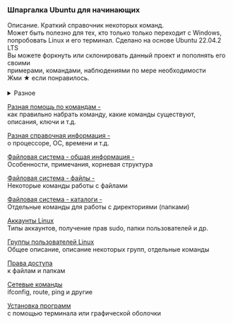 <h3> Шпаргалка Ubuntu для начинающих </h3>
Описание. Краткий справочник некоторых команд. <br>
Может быть полезно для тех, кто только только переходит с Windows, <br>
попробовать Linux и его терминал. Сделано на основе Ubuntu 22.04.2 LTS <br>
Вы можете форкнуть или склонировать данный проект и пополнять его своими <br> 
примерами, командами, наблюдениями по мере необходимости<br>
Жми ★ если понравилось. <br><br>


<details>
<summary>Разное</summary>

<b>Самый простой вызов терминала</b>  <br>
Кликаем правой кнопкой на рабочем столе и вызываем Терминал <br>
или нажимаем CTRL+ALT+T<br><br>

<b>Переключение в полностью текстовый режим</b>  <br>
CTRL(левый)+ALT(левый)+(от F1 до F6) <br>
Возврат обратно в графический режим - ALT+F2 <br><br>

<b>Обычное приглашение в терминале</b>  <br>
Может быть, к примеру, таким: <br>
`user1@ubuntu:~$ `<br>
где: <br>
user1 - текщий пользователь, с которым (под которым) вы работаете в системе <br>
ubuntu - название компьютера (хоста), на котором вы сейчас находитесь <br>
~ - означает, что вы находитесь в домашней папке home данного юзера  <br><br>

<b>clear</b> <br>
`user1@ubuntu:~$ clear` <br>
Моя любимая команда, очищает экран терминала, аналог команды cls в Windows <br>
`user1@ubuntu:~$ echo $?` <br>
Можно посмотреть статус выполнения предыдущей команды, если он = 0, <br> 
значит все нормально<br><br>

<b>lsb-release</b> <br>
`user1@ubuntu:~$ cat /etc/lsb-release` <br>
Вывод:<br>
<pre>
DISTRIB_ID=Ubuntu
DISTRIB_RELEASE=22.04
DISTRIB_CODENAME=jammy
DISTRIB_DESCRIPTION="Ubuntu 22.04.2 LTS"
</pre>
Можно посмотреть информацию о текущей ОС<br><br>

<b>PATH</b> <br>
`user1@ubuntu:~$ echo $PATH` <br>
/usr/local/sbin:/usr/local/bin:/usr/sbin:/usr/bin:/sbin:/bin: <br>
/usr/games:/usr/local/games:/snap/bin:/snap/bin <br>
Аналог переменной PATH в Windows, в которой отображаются <br>
пути к исполняемым файлам, что позволяет запускать эти файлы <br>
без полного указания пути к ним <br><br>

<b>Процессы и память</b> <br>
`user1@ubuntu:~$ ps` <br>
Можно посмотреть какие процессы сейчас запущены у данного пользователя <br>
Для прерываения процессов используется CTRL+C <br>
Для остановки процессов обычно используется CTRL+Z <br>
`user1@ubuntu:~$ fg` <br>
Продолжить выполнение процесса <br><br>

`user1@ubuntu:~$ top`<br>
более продвинутая команда, которая позволяет выводить информацию о системе<br>
а также список процессов, динамически обновляя информацию о потребляемых ими <br>
ресурсах (некий аналог task manager в Windows). Shift+P - сортировка процессов <br> 
по использованию процессора, Shift+M - сортировка по занимаемой памяти <br><br>

`user1@ubuntu:~$ free -h`<br>
Различная информация по памяти, -h - лучше воспринимается человеком <br><br>

<b>Логи</b> <br>
<pre>
user1@ubuntu:~$ cd /var/log
user1@ubuntu:/var/log$ ls
alternatives.log    dmesg.0          openvpn
alternatives.log.1  dmesg.1.gz       private
apport.log          dmesg.2.gz       speech-dispatcher
...
</pre>
Все основные логи хранятся здесь.<br><br>

<b>Перезагрузка и выключение компьютера</b> <br>
Перезагрука - "sudo reboot now", <br>
Выключение - "sudo shutdown now"


</details>

<a href="/01_info/help/HELP_COMMANDS.md">Разная помощь по командам -</a> <br> 
как правильно набрать команду, какие команды существуют, <br> 
описания, ключи и т.д.

<a href="/01_info/info/INFO.md">Разная справочная информация -</a> <br>
о процессоре, ОС, времени и т.д. <br>

<a href="/01_info/fs/FS.md">Файловая система - общая информация -</a> <br>
Особенности, примечания, корневая структура <br>

<a href="/01_info/fs/FILE.md">Файловая система - файлы -</a>  <br>
Некоторые команды работы с файлами <br>

<a href="/01_info/fs/DIR.md">Файловая система - каталоги -</a> <br>
Отдельные команды для работы с директориями (папками)<br>

<a href="01_info/acc/ACC.md">Аккаунты Linux</a> <br>
Типы аккаунтов, получение прав sudo, папки пользователей и др. <br>

<a href="01_info/acc/GROUP.md">Группы пользователей Linux</a> <br>
Общее описание, описание некоторых групп, отдельные команды<br>

<a href="01_info/access/ACCESS.md">Права доступа</a> <br>
к файлам и папкам <br>

<a href="01_info/net/NET.md">Сетевые команды</a> <br>
ifconfig, route, ping и другие <br>

<a href="01_info/install/INSTALL.md">Установка программ</a> <br>
с помощью терминала или графической оболочки<br>